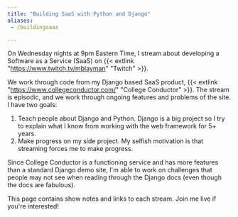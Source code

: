 ```yaml
---
title: "Building SaaS with Python and Django"
aliases:
 - /buildingsaas

---
```


On Wednesday nights
at 9pm Eastern Time,
I stream about developing a Software as a Service (SaaS)
on {{< extlink "https://www.twitch.tv/mblayman" "Twitch" >}}.

We work through code
from my Django based SaaS product,
{{< extlink "https://www.collegeconductor.com/" "College Conductor" >}}.
The stream is episodic,
and we work through ongoing features and problems
of the site.
I have two goals:

1. Teach people about Django and Python.
    Django is a big project
    so I try to explain what I know
    from working with the web framework
    for 5+ years.
2. Make progress on my side project.
    My selfish motivation is that streaming forces me to make progress.

Since College Conductor is a functioning service
and has more features
than a standard Django demo site,
I'm able to work
on challenges
that people may not see
when reading through the Django docs
(even though the docs are fabulous).

This page contains show notes
and links to each stream.
Join me live if you're interested!
